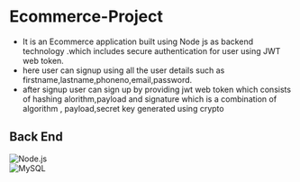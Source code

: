 # Ecommerce-Project
- It is an Ecommerce application built using  Node js as backend technology .which includes secure authentication for user using JWT web token.
- here user can signup using all the user details such as firstname,lastname,phoneno,email,password.
- after signup user can sign up by providing jwt web token which consists of hashing alorithm,payload and signature which is a combination of algorithm , payload,secret key generated using crypto


## Back End
![Node.js](![image](https://github.com/AshwiniPalve/Ecommerce-Project/assets/121161507/c4b2ae5a-13e9-41d5-9971-a02c1a087ba7)) </br>
![MySQL](https://img.shields.io/badge/MySQL-00000F?style=for-the-badge&logo=mysql&logoColor=white)


